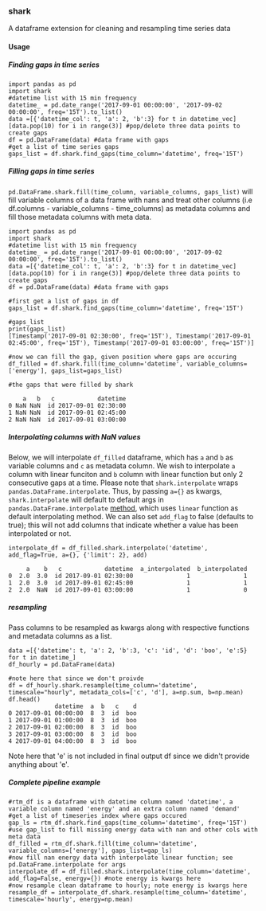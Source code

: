 ### shark

A dataframe extension for cleaning and resampling time series data

#### Usage

##### Finding gaps in time series
```
import pandas as pd
import shark
#datetime list with 15 min frequency
datetime_ = pd.date_range('2017-09-01 00:00:00', '2017-09-02 00:00:00', freq='15T').to_list()
data =[{'datetime_col': t, 'a': 2, 'b':3} for t in datetime_vec]
[data.pop(10) for i in range(3)] #pop/delete three data points to create gaps
df = pd.DataFrame(data) #data frame with gaps
#get a list of time series gaps 
gaps_list = df.shark.find_gaps(time_column='datetime', freq='15T')
```

##### Filling gaps in time series
`pd.DataFrame.shark.fill(time_column, variable_columns, gaps_list)` will fill variable columns of a data frame with nans and
treat other columns (i.e df.columns - variable_columns - time_columns) as metadata columns and fill those metadata columns
with meta data.

```
import pandas as pd
import shark
#datetime list with 15 min frequency
datetime_ = pd.date_range('2017-09-01 00:00:00', '2017-09-02 00:00:00', freq='15T').to_list()
data =[{'datetime_col': t, 'a': 2, 'b':3} for t in datetime_vec]
[data.pop(10) for i in range(3)] #pop/delete three data points to create gaps
df = pd.DataFrame(data) #data frame with gaps

#first get a list of gaps in df
gaps_list = df.shark.find_gaps(time_column='datetime', freq='15T')

#gaps_list
print(gaps_list)
[Timestamp('2017-09-01 02:30:00', freq='15T'), Timestamp('2017-09-01 02:45:00', freq='15T'), Timestamp('2017-09-01 03:00:00', freq='15T')]

#now we can fill the gap, given position where gaps are occuring
df_filled = df.shark.fill(time_column='datetime', variable_columns=['energy'], gaps_list=gaps_list) 

#the gaps that were filled by shark

    a   b   c            datetime
0 NaN NaN  id 2017-09-01 02:30:00
1 NaN NaN  id 2017-09-01 02:45:00
2 NaN NaN  id 2017-09-01 03:00:00
```

##### Interpolating columns with NaN values
Below, we will interpolate `df_filled` dataframe, which has `a` and `b` as variable columns and `c` as metadata column.
We wish to interpolate `a` column with linear funciton and `b` column with linear function but only 2 consecutive gaps at a time. 
Please note that `shark.interpolate` wraps `pandas.DataFrame.interpolate`. Thus, by passing `a={}` as kwargs, `shark.interpolate` will default to default args in `pandas.DataFrame.interpolate` [method](https://pandas.pydata.org/docs/reference/api/pandas.DataFrame.interpolate.html), which uses `linear` function as default interpolating method. 
We can also set `add_flag` to false (defaults to true); this will not add columns that indicate whether a value has been interpolated or not.
```
interpolate_df = df_filled.shark.interpolate('datetime', add_flag=True, a={}, {'limit': 2}, add)

     a    b   c            datetime  a_interpolated  b_interpolated
0  2.0  3.0  id 2017-09-01 02:30:00               1               1
1  2.0  3.0  id 2017-09-01 02:45:00               1               1
2  2.0  NaN  id 2017-09-01 03:00:00               1               0

```


##### resampling
Pass columns to be resampled as kwargs along with respective functions and metadata columns as a list. 
```
data =[{'datetime': t, 'a': 2, 'b':3, 'c': 'id', 'd': 'boo', 'e':5} for t in datetime_]
df_hourly = pd.DataFrame(data)

#note here that since we don't proivde 
df = df_hourly.shark.resample(time_column='datetime', timescale="hourly", metadata_cols=['c', 'd'], a=np.sum, b=np.mean)
df.head()
             datetime  a  b   c    d
0 2017-09-01 00:00:00  8  3  id  boo
1 2017-09-01 01:00:00  8  3  id  boo
2 2017-09-01 02:00:00  8  3  id  boo
3 2017-09-01 03:00:00  8  3  id  boo
4 2017-09-01 04:00:00  8  3  id  boo
```
Note here that 'e' is not included in final output df since we didn't provide anything about 'e'.


##### Complete pipeline example

```
#rtm_df is a dataframe with datetime column named 'datetime', a variable column named 'energy' and an extra column named 'demand'
#get a list of timeseries index where gaps occured 
gap_ls = rtm_df.shark.find_gaps(time_column='datetime', freq='15T') 
#use gap_list to fill missing energy data with nan and other cols with meta data
df_filled = rtm_df.shark.fill(time_column='datetime', variable_columns=['energy'], gaps_list=gap_ls) 
#now fill nan energy data with interpolate linear function; see pd.DataFrame.interpolate for args
interpolate_df = df_filled.shark.interpolate(time_column='datetime', add_flag=False, energy={}) #note energy is kwargs here
#now resample clean dataframe to hourly; note energy is kwargs here
resample_df = interpolate_df.shark.resample(time_column='datetime', timescale='hourly', energy=np.mean)
```
